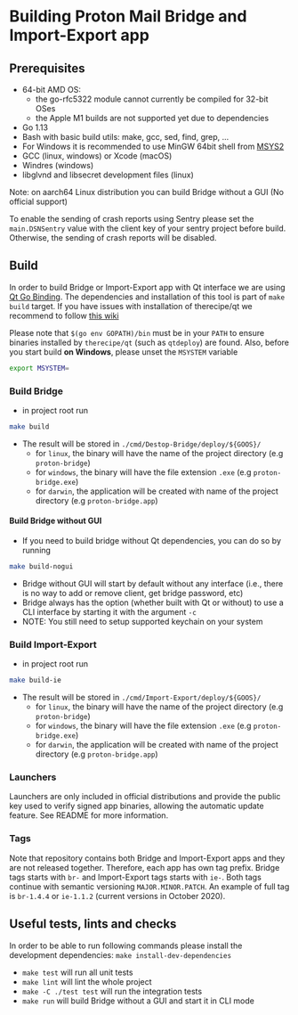 # Building Proton Mail Bridge and Import-Export app

## Prerequisites
* 64-bit AMD OS:
    - the go-rfc5322 module cannot currently be compiled for 32-bit OSes
    - the Apple M1 builds are not supported yet due to dependencies
* Go 1.13
* Bash with basic build utils: make, gcc, sed, find, grep, ...
* For Windows it is recommended to use MinGW 64bit shell from [MSYS2](https://www.msys2.org/)
* GCC (linux, windows) or Xcode (macOS)
* Windres (windows)
* libglvnd and libsecret development files (linux)

Note: on aarch64 Linux distribution you can build Bridge without a GUI (No official support)

To enable the sending of crash reports using Sentry please set the
`main.DSNSentry` value with the client key of your sentry project before build.
Otherwise, the sending of crash reports will be disabled.

## Build
In order to build Bridge or Import-Export app with Qt interface we are using
[Qt Go Binding](https://github.com/therecipe/qt).  The dependencies and
installation of this tool is part of `make build` target.  If you have issues
with installation of therecipe/qt we recommend to follow [this
wiki](https://github.com/therecipe/qt/wiki/Installation-on-Linux)

Please note that `$(go env GOPATH)/bin` must be in your `PATH` to ensure
binaries installed by `therecipe/qt` (such as `qtdeploy`) are found. Also,
before you start build **on Windows**, please unset the `MSYSTEM` variable


```bash
export MSYSTEM=
```

### Build Bridge
* in project root run

```bash
make build
```

* The result will be stored in `./cmd/Destop-Bridge/deploy/${GOOS}/`
    * for `linux`, the binary will have the name of the project directory (e.g `proton-bridge`)
    * for `windows`, the binary will have the file extension `.exe` (e.g `proton-bridge.exe`)
    * for `darwin`, the application will be created with name of the project directory (e.g `proton-bridge.app`)

#### Build Bridge without GUI
* If you need to build bridge without Qt dependencies, you can do so by running

```bash
make build-nogui
```

* Bridge without GUI will start by default without any interface (i.e., there is no way to add or remove client, get bridge password, etc)
* Bridge always has the option (whether built with Qt or without) to use a CLI interface by starting it with the argument `-c`
* NOTE: You still need to setup supported keychain on your system

### Build Import-Export
* in project root run

```bash
make build-ie
```

* The result will be stored in `./cmd/Import-Export/deploy/${GOOS}/`
    * for `linux`, the binary will have the name of the project directory (e.g `proton-bridge`)
    * for `windows`, the binary will have the file extension `.exe` (e.g `proton-bridge.exe`)
    * for `darwin`, the application will be created with name of the project directory (e.g `proton-bridge.app`)

### Launchers
Launchers are only included in official distributions and provide the public
key used to verify signed app binaries, allowing the automatic update feature.
See README for more information.

### Tags
Note that repository contains both Bridge and Import-Export apps and they are
not released together. Therefore, each app has own tag prefix. Bridge tags
starts with `br-` and Import-Export tags starts with `ie-`. Both tags continue
with semantic versioning `MAJOR.MINOR.PATCH`. An example of full tag is
`br-1.4.4` or `ie-1.1.2` (current versions in October 2020).

## Useful tests, lints and checks
In order to be able to run following commands please install the development dependencies: 
`make install-dev-dependencies`

* `make test` will run all unit tests
* `make lint` will lint the whole project
* `make -C ./test test` will run the integration tests
* `make run` will build Bridge without a GUI and start it in CLI mode
